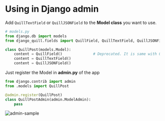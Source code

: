 # Using in Django admin

Add `QuillTextField` or `QuillJSONField` to the **Model class** you want to use. 

```python
# models.py
from django.db import models
from django_quill.fields import QuillField, QuillTextField, QuillJSONField

class QuillPost(models.Model):
    content = QuillField()              # Deprecated. It is same with QuillTextField.
    content = QuillTextField()
    content = QuillJSONField()
```



Just register the Model in **admin.py** of the app

```python
from django.contrib import admin
from .models import QuillPost

@admin.register(QuillPost)
class QuillPostAdmin(admin.ModelAdmin):
    pass
```

![admin-sample](https://raw.githubusercontent.com/LeeHanYeong/django-quill-editor/master/_assets/admin-sample.png)

